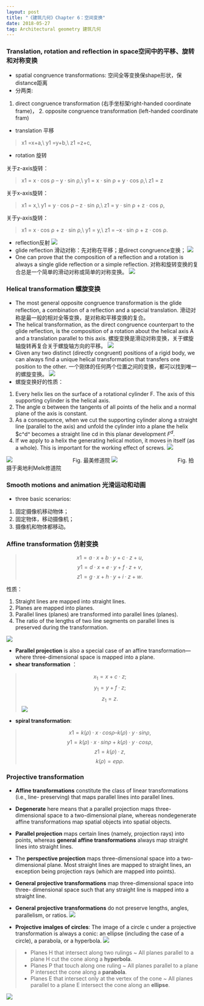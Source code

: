 ```yaml
---
layout: post
title: "《建筑几何》Chapter 6：空间变换"
date: 2018-05-27
tag: Architectural geometry 建筑几何
---
```

### Translation, rotation and reflection in space空间中的平移、旋转和对称变换

- spatial congruence transformations: 空间全等变换保shape形状，保distance距离
- 分两类:

1. direct congruence transformation (右手坐标架right-handed coordinate frame)， 2. opposite congruence transformation (left-handed coordinate fram)
- translation 平移
> x1 =x+a,\\
> y1 =y+b,\\
> z1 =z+c,

- rotation 旋转

关于z-axis旋转：
> x1 = x · cos ρ – y · sin ρ,\\
> y1 = x · sin ρ + y · cos ρ,\\
> z1 = z


关于x-axis旋转：
> x1 = x,\\
> y1 = y · cos ρ – z · sin ρ,\\
> z1 = y · sin ρ + z · cos ρ,

关于y-axis旋转：
> x1 = x · cos ρ + z · sin ρ,\\
> y1 = y,\\
> z1 = –x · sin ρ + z · cos ρ.


- reflection反射
![](/images/posts/AG/reflection.png)
- glide reflection 滑动对称：先对称在平移；是direct congruence变换；
![](/images/posts/AG/glideT3d.png)
- One can prove that the composition of a reflection and a rotation is always a single glide reflection or a simple reflection. 对称和旋转变换的复合总是一个简单的滑动对称或简单的对称变换。
![](/images/posts/AG/glideT3d2.png)

### Helical transformation 螺旋变换
- The most general opposite congruence transformation is the glide reflection, a combination of a reflection and a special translation. 滑动对称是最一般的相对全等变换，是对称和平移变换的复合。
- The helical transformation, as the direct congruence counterpart to the glide reflection, is the composition of a rotation about the helical axis A and a translation parallel to this axis. 螺旋变换是滑动对称变换，关于螺旋轴旋转再复合关于螺旋轴方向的平移。
![](/images/posts/AG/helical.png)
- Given any two distinct (directly congruent) positions of a rigid body, we can always find a unique helical transformation that transfers one position to the other. 一个刚体的任何两个位置之间的变换，都可以找到唯一的螺旋变换。
![](/images/posts/AG/helicalMath.png)
- 螺旋变换好的性质：

1. Every helix lies on the surface of a rotational cylinder F. The axis of this supporting cylinder is the helical axis.
2. The angle α between the tangents of all points of the helix and a normal plane of the axis is constant.
3. As a consequence, when we cut the supporting cylinder along a straight line (parallel to the axis) and unfold the cylinder into a plane the helix $c^d^ becomes a straight line cd in this planar development $F^d$.
4. If we apply to a helix the generating helical motion, it moves in itself (as a whole). This is important for the working effect of screws.
![](/images/posts/AG/helicalProterty.png)

![](/images/posts/AG/helical2.png)
　　　　　　　　　　　Fig. 最美修道院
![](/images/posts/AG/helical3.png)
　　　　　　　　　　　Fig. 拍摄于奥地利Melk修道院

### Smooth motions and animation 光滑运动和动画
- three basic scenarios:

1. 固定摄像机移动物体；
2. 固定物体，移动摄像机；
3. 摄像机和物体都移动。

### Affine transformation 仿射变换
> $$x1 =a·x+b·y+c·z+u,$$
> $$y1 =d·x+e·y+f·z+v,$$
> $$z1 =g·x+h·y+i·z+w.$$

性质：
1. Straight lines are mapped into straight lines.
2. Planes are mapped into planes.
3. Parallel lines (planes) are transformed into parallel lines (planes).
4. The ratio of the lengths of two line segments on parallel lines is preserved during the transformation.

![](/images/posts/AG/affineT.png)
- **Parallel projection** is also a special case of an affine transformation—where three-dimensional space is mapped into a plane.
- **shear transformation** ：
> $$x_1=x+c\cdot z;$$
> $$y_1=y+f\cdot z;$$
> $$z_1=z.$$
![](/images/posts/AG/shearT.png)
- **spiral transformation**:
> $$x1 = k(ρ)·x·cos ρ – k(ρ)·y·sin ρ,$$
> $$y1 = k(ρ)·x·sin ρ + k(ρ)·y·cos ρ,$$
> $$z1 = k(ρ)·z,$$
> $$k(ρ) = epρ.$$

### Projective transformation
- **Affine transformations** constitute the class of linear transformations (i.e., line- preserving) that maps parallel lines into parallel lines.

- **Degenerate** here means that a parallel projection maps three-dimensional space to a two-dimensional plane, whereas nondegenerate affine transformations map spatial objects into spatial objects.  
- **Parallel projection** maps certain lines (namely, projection rays) into points, whereas **general affine transformations** always map straight lines into straight lines.
- The **perspective projection** maps three-dimensional space into a two-dimensional plane. Most straight lines are mapped to straight lines, an exception being projection rays (which are mapped into points).
- **General projective transformations** map three-dimensional space into three- dimensional space such that any straight line is mapped into a straight line.
- **General projective transformations** do not preserve lengths, angles, parallelism, or ratios.
![](/images/posts/AG/transformTable.png)
- **Projective imalges of circles**: The image of a circle c under a projective transformation is always a conic: an ellipse (including the case of a circle), a parabola, or a hyperbola.
![](/images/posts/AG/projective.png)

> * Planes H that intersect along two rulings ~ All planes parallel to a plane H cut the cone along a **hyperbola**.
> * Planes P that touch along one ruling  ~  All planes parallel to a plane P intersect the cone along a **parabola**.
> * Planes E that intersect only at the vertex of the cone  ~  All planes parallel to a plane E intersect the cone along an **ellipse**.

![](/images/posts/AG/projectiveConic.png)
